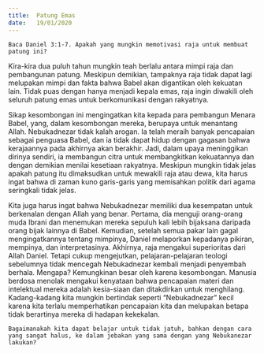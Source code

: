 ```yaml
---
title:  Patung Emas
date:   19/01/2020
---
```


`Baca Daniel 3:1-7. Apakah yang mungkin memotivasi raja untuk membuat patung ini?`

Kira-kira dua puluh tahun mungkin teah berlalu antara mimpi raja dan pembangunan patung. Meskipun demikian, tampaknya raja tidak dapat lagi melupakan mimpi dan fakta bahwa Babel akan digantikan oleh kekuatan lain. Tidak puas dengan hanya menjadi kepala emas, raja ingin diwakili oleh seluruh patung emas untuk berkomunikasi dengan rakyatnya.

Sikap kesombongan ini mengingatkan kita kepada para pembangun Menara Babel, yang, dalam kesombongan mereka, berupaya untuk menantang Allah. Nebukadnezar tidak kalah arogan. Ia telah meraih banyak pencapaian sebagai penguasa Babel, dan ia tidak dapat hidup dengan gagasan bahwa kerajaannya pada akhirnya akan berakhir. Jadi, dalam upaya meninggikan dirinya sendiri, ia membangun citra untuk membangkitkan kekuatannya dan dengan demikian menilai kesetiaan rakyatnya. Meskipun mungkin tidak jelas apakah patung itu dimaksudkan untuk mewakili raja atau dewa, kita harus ingat bahwa di zaman kuno garis-garis yang memisahkan politik dari agama seringkali tidak jelas.

Kita juga harus ingat bahwa Nebukadnezar memiliki dua kesempatan untuk berkenalan dengan Allah yang benar. Pertama, dia menguji orang-orang muda Ibrani dan menemukan mereka sepuluh kali lebih bijaksana daripada orang bijak lainnya di Babel. Kemudian, setelah semua pakar lain gagal mengingatkannya tentang mimpinya, Daniel melaporkan kepadanya pikiran, mempinya, dan interpretasinya. Akhirnya, raja mengakui superioritas dari Allah Daniel. Tetapi cukup mengejutkan, pelajaran-pelajaran teologi sebelumnya tidak mencegah Nebukadnezar kembali menjadi penyembah berhala. Mengapa? Kemungkinan besar oleh karena kesombongan. Manusia berdosa menolak mengakui kenyataan bahwa pencapaian materi dan intelektual mereka adalah kesia-siaan dan ditakdirkan untuk menghilang. Kadang-kadang kita mungkin bertindak seperti “Nebukadnezar” kecil karena kita terlalu memperhatikan pencapaian kita dan melupakan betapa tidak berartinya mereka di hadapan kekekalan.

`Bagaimanakah kita dapat belajar untuk tidak jatuh, bahkan dengan cara yang sangat halus, ke dalam jebakan yang sama dengan yang Nebukanezar lakukan?`